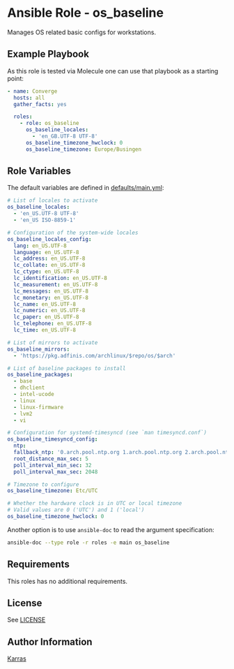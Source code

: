 # Ansible Role - os\_baseline

Manages OS related basic configs for workstations.

## Example Playbook

As this role is tested via Molecule one can use that playbook as a starting
point:

```yaml
- name: Converge
  hosts: all
  gather_facts: yes

  roles:
    - role: os_baseline
      os_baseline_locales:
        - 'en_GB.UTF-8 UTF-8'
      os_baseline_timezone_hwclock: 0
      os_baseline_timezone: Europe/Busingen
```

## Role Variables

The default variables are defined in [defaults/main.yml](./defaults/main.yml):

```yaml
# List of locales to activate
os_baseline_locales:
  - 'en_US.UTF-8 UTF-8'
  - 'en_US ISO-8859-1'

# Configuration of the system-wide locales
os_baseline_locales_config:
  lang: en_US.UTF-8
  language: en_US.UTF-8
  lc_address: en_US.UTF-8
  lc_collate: en_US.UTF-8
  lc_ctype: en_US.UTF-8
  lc_identification: en_US.UTF-8
  lc_measurement: en_US.UTF-8
  lc_messages: en_US.UTF-8
  lc_monetary: en_US.UTF-8
  lc_name: en_US.UTF-8
  lc_numeric: en_US.UTF-8
  lc_paper: en_US.UTF-8
  lc_telephone: en_US.UTF-8
  lc_time: en_US.UTF-8

# List of mirrors to activate
os_baseline_mirrors:
  - 'https://pkg.adfinis.com/archlinux/$repo/os/$arch'

# List of baseline packages to install
os_baseline_packages:
  - base
  - dhclient
  - intel-ucode
  - linux
  - linux-firmware
  - lvm2
  - vi

# Configuration for systemd-timesyncd (see `man timesyncd.conf`)
os_baseline_timesyncd_config:
  ntp:
  fallback_ntp: '0.arch.pool.ntp.org 1.arch.pool.ntp.org 2.arch.pool.ntp.org 3.arch.pool.ntp.org'
  root_distance_max_sec: 5
  poll_interval_min_sec: 32
  poll_interval_max_sec: 2048

# Timezone to configure
os_baseline_timezone: Etc/UTC

# Whether the hardware clock is in UTC or local timezone
# Valid values are 0 ('UTC') and 1 ('local')
os_baseline_timezone_hwclock: 0
```

Another option is to use `ansible-doc` to read the argument specification:

```sh
ansible-doc --type role -r roles -e main os_baseline
```

## Requirements

This roles has no additional requirements.

## License

See [LICENSE](./LICENSE)

## Author Information

[Karras](https://github.com/karras)
